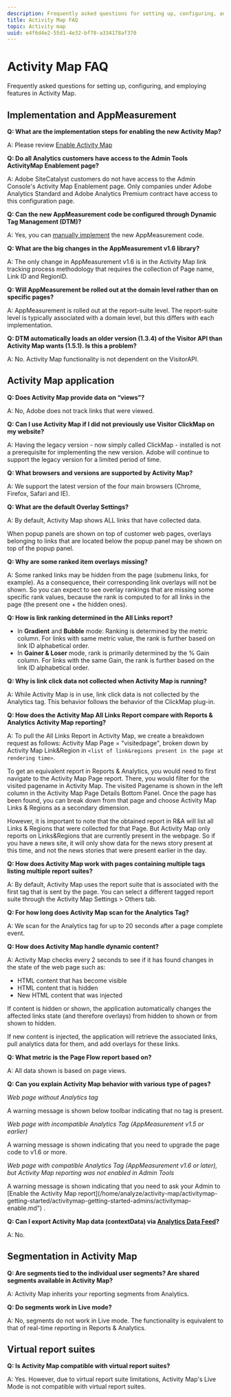 ```yaml
---
description: Frequently asked questions for setting up, configuring, and employing features in Activity Map.
title: Activity Map FAQ
topic: Activity map
uuid: e4f6d4e2-55d1-4e32-bf70-a334178af370
---
```


# Activity Map FAQ

Frequently asked questions for setting up, configuring, and employing features in Activity Map.

## Implementation and AppMeasurement

**Q: What are the implementation steps for enabling the new Activity Map?**

A: Please review [Enable Activity Map](/help/analyze/activity-map/activitymap-getting-started/activitymap-getting-started-admins/activitymap-enable.md)

**Q: Do all Analytics customers have access to the Admin Tools ActivityMap Enablement page?**

A: Adobe SiteCatalyst customers do not have access to the Admin Console's Activity Map Enablement page. Only companies under Adobe Analytics Standard and Adobe Analytics Premium contract have access to this configuration page.

**Q: Can the new AppMeasurement code be configured through Dynamic Tag Management (DTM)?**

A: Yes, you can [manually implement](https://marketing.adobe.com/resources/help/en_US/dtm/analytics_dtm.html) the new AppMeasurement code.

**Q: What are the big changes in the AppMeasurement v1.6 library?**

A: The only change in AppMeasurement v1.6 is in the Activity Map link tracking process methodology that requires the collection of Page name, Link ID and RegionID.

**Q: Will AppMeasurement be rolled out at the domain level rather than on specific pages?**

A: AppMeasurement is rolled out at the report-suite level. The report-suite level is typically associated with a domain level, but this differs with each implementation.

**Q: DTM automatically loads an older version (1.3.4) of the Visitor API than Activity Map wants (1.5.1). Is this a problem?**

A: No. Activity Map functionality is not dependent on the VisitorAPI.

## Activity Map application

<!--**Q: How does Activity Map support Single-Page Applications (SPA)?**

A: 

* Every few seconds, Activity Map scans the web page, looking for changes to the page. ActivityMap finds new content on the page without needing a new page load, but this new content is always attributed to the first pageName found when the page loaded.

* Activity Map checks to see if the visibility of links that it knows about has changed. If a change in visibility is found, then the [Links On Page](/help/analyze/activity-map/activitymap-links-report.md) table's Present column for that link updates with **[!UICONTROL Displayed]** or **[!UICONTROL Hidden]**.

* When user interaction creates new content, any new elements that are found by AppMeasurement to be a link will be added to the **[!UICONTROL Links On Page]** table. Activity Map sends a new data request that includes these new links. The new links should appear in the **[!UICONTROL Links On Page]** table when the data request is handled by the UI.-->

**Q: Does Activity Map provide data on “views”?**

A: No, Adobe does not track links that were viewed.

**Q: Can I use Activity Map if I did not previously use Visitor ClickMap on my website?**

A: Having the legacy version - now simply called ClickMap - installed is not a prerequisite for implementing the new version. Adobe will continue to support the legacy version for a limited period of time.

**Q: What browsers and versions are supported by Activity Map?**

A: We support the latest version of the four main browsers (Chrome, Firefox, Safari and IE).

**Q: What are the default Overlay Settings?**

A: By default, Activity Map shows ALL links that have collected data.

When popup panels are shown on top of customer web pages, overlays belonging to links that are located below the popup panel may be shown on top of the popup panel.

**Q: Why are some ranked item overlays missing?**

A: Some ranked links may be hidden from the page (submenu links, for example). As a consequence, their corresponding link overlays will not be shown. So you can expect to see overlay rankings that are missing some specific rank values, because the rank is computed to for all links in the page (the present one + the hidden ones).

**Q: How is link ranking determined in the All Links report?**

*   In **Gradient** and **Bubble** mode: Ranking is determined by the metric column. For links with same metric value, the rank is further based on link ID alphabetical order.
*   In **Gainer & Loser** mode, rank is primarily determined by the % Gain column. For links with the same Gain, the rank is further based on the link ID alphabetical order.

**Q: Why is link click data not collected when Activity Map is running?**

A: While Activity Map is in use, link click data is not collected by the Analytics tag. This behavior follows the behavior of the ClickMap plug-in.

**Q: How does the Activity Map All Links Report compare with Reports & Analytics Activity Map reporting?**

A: To pull the All Links Report in Activity Map, we create a breakdown request as follows: Activity Map Page = "visitedpage", broken down by Activity Map Link&Region in `<list of link&regions present in the page at rendering time>`.

To get an equivalent report in Reports & Analytics, you would need to first navigate to the Activity Map Page report. There, you would filter for the visited pagename in Activity Map. The visited Pagename is shown in the left column in the Activity Map Page Details Bottom Panel. Once the page has been found, you can break down from that page and choose Activity Map Links & Regions as a secondary dimension.

However, it is important to note that the obtained report in R&A will list all Links & Regions that were collected for that Page. But Activity Map only reports on Links&Regions that are currently present in the webpage. So if you have a news site, it will only show data for the news story present at this time, and not the news stories that were present earlier in the day.

**Q: How does Activity Map work with pages containing multiple tags listing multiple report suites?**

A: By default, Activity Map uses the report suite that is associated with the first tag that is sent by the page. You can select a different tagged report suite through the Activity Map Settings > Others tab.

**Q: For how long does Activity Map scan for the Analytics Tag?**

A: We scan for the Analytics tag for up to 20 seconds after a page complete event.

**Q: How does Activity Map handle dynamic content?**

A: Activity Map checks every 2 seconds to see if it has found changes in the state of the web page such as:

*   HTML content that has become visible
*   HTML content that is hidden
*   New HTML content that was injected

If content is hidden or shown, the application automatically changes the affected links state (and therefore overlays) from hidden to shown or from shown to hidden.

If new content is injected, the application will retrieve the associated links, pull analytics data for them, and add overlays for these links.

**Q: What metric is the Page Flow report based on?**

A: All data shown is based on page views.

**Q: Can you explain Activity Map behavior with various type of pages?**

*Web page without Analytics tag*

A warning message is shown below toolbar indicating that no tag is present.

*Web page with incompatible Analytics Tag (AppMeasurement v1.5 or earlier)*

A warning message is shown indicating that you need to upgrade the page code to v1.6 or more.

*Web page with compatible Analytics Tag (AppMeasurement v1.6 or later), but Activity Map reporting was not enabled in Admin Tools*

A warning message is shown indicating that you need to ask your Admin to \[Enable the Activity Map report\](/home/analyze/activity-map/activitymap-getting-started/activitymap-getting-started-admins/activitymap-enable.md") .

**Q: Can I export Activity Map data (contextData) via [Analytics Data Feed](https://docs.adobe.com/content/help/en/analytics/export/analytics-data-feed/data-feed-overview.html)?**

A: No.

## Segmentation in Activity Map

**Q: Are segments tied to the individual user segments? Are shared segments available in Activity Map?**

A: Activity Map inherits your reporting segments from Analytics.

**Q: Do segments work in Live mode?**

A: No, segments do not work in Live mode. The functionality is equivalent to that of real-time reporting in Reports & Analytics.

## Virtual report suites

**Q: Is Activity Map compatible with virtual report suites?**

A: Yes. However, due to virtual report suite limitations, Activity Map's Live Mode is not compatible with virtual report suites.
